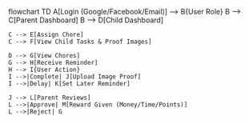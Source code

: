 
flowchart TD
    A[Login (Google/Facebook/Email)] --> B{User Role}
    B --> C[Parent Dashboard]
    B --> D[Child Dashboard]

    C --> E[Assign Chore]
    C --> F[View Child Tasks & Proof Images]

    D --> G[View Chores]
    G --> H[Receive Reminder]
    H --> I{User Action}
    I -->|Complete| J[Upload Image Proof]
    I -->|Delay| K[Set Later Reminder]

    J --> L[Parent Reviews]
    L -->|Approve| M[Reward Given (Money/Time/Points)]
    L -->|Reject| G
    
